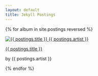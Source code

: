 ```yaml
---
layout: default
title: Jekyll Postings
---
```



<link rel="stylesheet" href="index.css" />

{% for album in site.postings reversed %}
  <article>
    <a href="{{ postings.url }}">
      <img alt="{{ postings.title }} {{ postings.artist }}"/>
      <p>{{ postings.title }}</p>
    </a>
    <p>by {{ postings.artist }}</p>
  </article>
{% endfor %}

